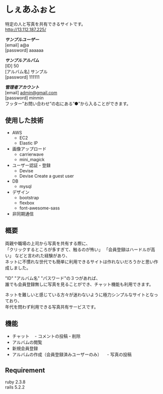 # しぇあふぉと

特定の人と写真を共有できるサイトです。  
http://13.112.187.225/  
  
***サンプルユーザー***  
[email] a@a  
[password] aaaaaa  
  
***サンプルアルバム***  
[ID] 50  
[アルバム名] サンプル  
[password] 111111  
  
***管理者アカウント***  
[email] admin@gmail.com  
[password] minmin  
フッター”お問い合わせ”の右にある”●”から入ることができます。  
  
## 使用した技術
  
+ AWS
    + EC2
    + Elastic IP
+ 画像アップロード
    + carrierwave
    + mini_magick
+ ユーザー認証・登録
    + Devise
    + Devise Create a guest user
+ DB
    + mysql
+ デザイン
    + bootstrap
    + flexbox
    + font-awesome-sass
+ 非同期通信

## 概要

両親や職場の上司から写真を共有する際に、  
「クリックするところが多すぎて、触るのが怖い」 「会員登録はハードルが高い」 などと言われた経験があり、  
ネットに不慣れな世代でも簡単に利用できるサイトは作れないだろうかと思い作成しました。  
  
"ID" "アルバム名" "パスワード"の３つがあれば、  
誰でも会員登録無しに写真を見ることができ、チャット機能も利用できます。  
  
ネットを難しいと感じている方々が迷わないように極力シンプルなサイトとなっており、  
年代を問わず利用できる写真共有サービスです。  

## 機能

- チャット
　- コメントの投稿・削除
- アルバムの閲覧
- 新規会員登録
- アルバムの作成（会員登録済みユーザーのみ）
　- 写真の投稿

## Requirement

ruby 2.3.8  
rails 5.2.2
